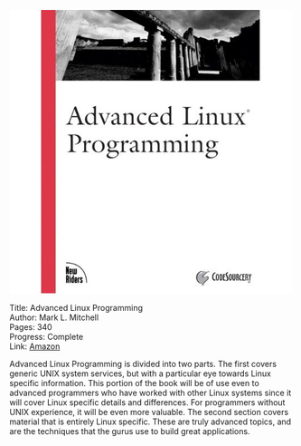 ![Book cover](cover.jpg)

Title: Advanced Linux Programming<br>
Author: Mark L. Mitchell<br>
Pages:    340<br>
Progress:  Complete<br>
Link: [Amazon](http://www.amazon.com/Advanced-Linux-Programming-CodeSourcery-LLC/dp/0735710430)<br>

Advanced Linux Programming is divided into two parts. The first covers generic UNIX system services, but with a particular eye towards Linux specific information. This portion of the book will be of use even to advanced programmers who have worked with other Linux systems since it will cover Linux specific details and differences. For programmers without UNIX experience, it will be even more valuable. The second section covers material that is entirely Linux specific. These are truly advanced topics, and are the techniques that the gurus use to build great applications.
